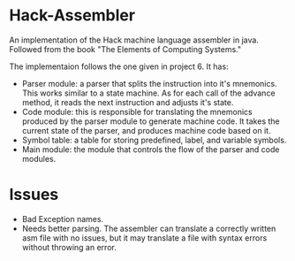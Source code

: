 # Hack-Assembler
An implementation of the Hack machine language assembler in java. Followed from the book "The Elements of Computing Systems."

The implementaion follows the one given in project 6. It has:
 - Parser module: a parser that splits the instruction into it's mnemonics. This works similar to a state machine. As for each call of the advance method, it reads the next instruction and adjusts it's state.
 - Code module: this is responsible for translating the mnemonics produced by the parser module to generate machine code. It takes the current state of the parser, and produces machine code based on it. 
 - Symbol table: a table for storing predefined, label, and variable symbols.
 - Main module: the module that controls the flow of the parser and code modules.

# Issues
 - Bad Exception names.
 - Needs better parsing. The assembler can translate a correctly written asm file with no issues, but it may translate a file with syntax errors without throwing an error.
